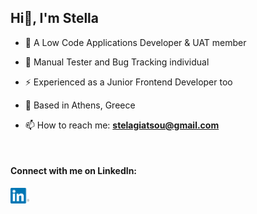 ## Hi👋, I'm Stella
<!--
**stellagiatsou/stellagiatsou** is a ✨ _special_ ✨ repository because its `README.md` (this file) appears on your GitHub profile.

Here are some ideas to get you started: -->

- 🔭 A Low Code Applications Developer & UAT member

<!--- 🌱 I’m currently learning more about Adobe Illustrator & Figma-->

- 🌱 Manual Tester and Bug Tracking individual

- ⚡ Experienced as a Junior Frontend Developer too

- :pushpin: Based in Athens, Greece

- 📫 How to reach me: <b><a href="mailto:stelagiatsou@gmail.com" target="_blank"> stelagiatsou@gmail.com </a></b>
  
<br>


#### Connect with me on LinkedIn:

[<img src='linkedin.png' alt='linkedin' width='30'>](https://www.linkedin.com/in/stellagiatsou/)  


<!--
- 👯 I’m looking to collaborate on ...
- 🤔 I’m looking for help with ...
- 💬 Ask me about ...
- 📫 How to reach me: ...
- 😄 Pronouns: ...
- ⚡ Fun fact: ...
-->
